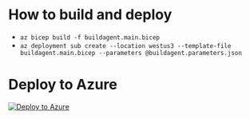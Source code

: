 # How to build and deploy
- `az bicep build -f buildagent.main.bicep`
- `az deployment sub create --location westus3 --template-file buildagent.main.bicep --parameters @buildagent.parameters.json`

# Deploy to Azure
[![Deploy to Azure](https://aka.ms/deploytoazurebutton)](https://portal.azure.com/#create/Microsoft.Template/uri/https%3A%2F%2Fraw.githubusercontent.com%2Fliupums%2FAzureKeyVaultCurl%2Fmain%2Flinuxvm-build-agent%2Fbuildagent.main.json)

